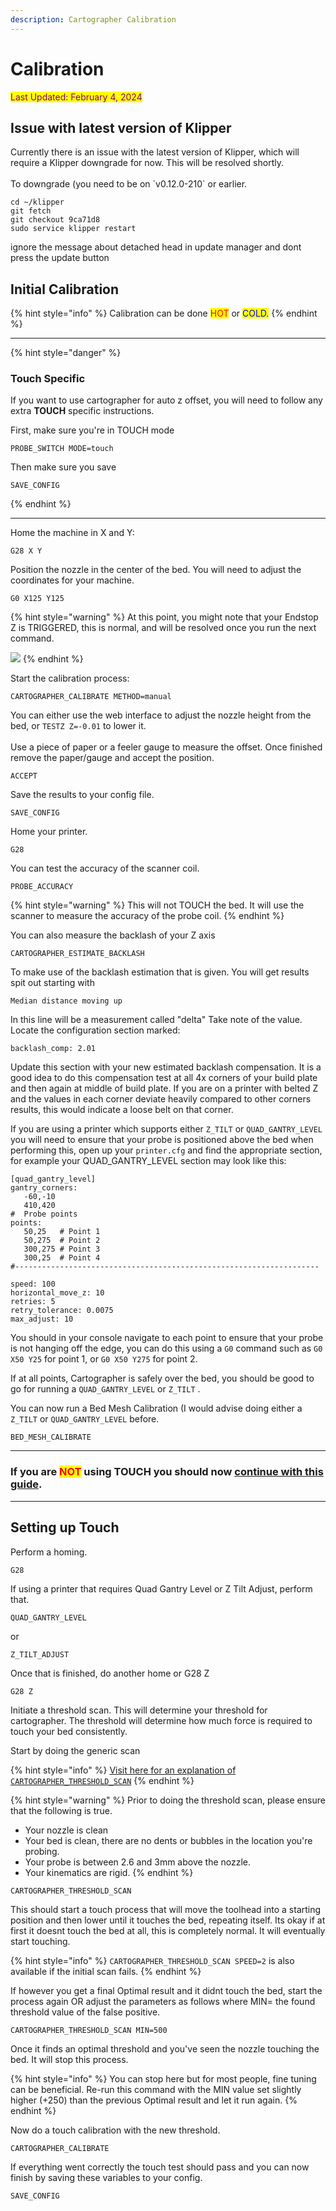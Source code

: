 ```yaml
---
description: Cartographer Calibration
---
```


# Calibration

<mark style="color:purple;">Last Updated: February 4, 2024</mark>

## Issue with latest version of Klipper

Currently there is an issue with the latest version of Klipper, which will require a Klipper downgrade for now. This will be resolved shortly. \
\
To downgrade (you need to be on \`v0.12.0-210\` or earlier.&#x20;

```
cd ~/klipper
git fetch
git checkout 9ca71d8
sudo service klipper restart
```

ignore the message about detached head in update manager and dont press the update button

## Initial Calibration

{% hint style="info" %}
Calibration can be done <mark style="color:red;">HOT</mark> or <mark style="color:blue;">COLD.</mark>
{% endhint %}

***

{% hint style="danger" %}
### Touch Specific

If you want to use cartographer for auto z offset, you will need to follow any extra **TOUCH** specific instructions.

First, make sure you're in TOUCH mode

```gcode
PROBE_SWITCH MODE=touch
```

Then make sure you save

```gcode
SAVE_CONFIG
```
{% endhint %}

***

Home the machine in X and Y:

```gcode
G28 X Y
```

Position the nozzle in the center of the bed. You will need to adjust the coordinates for your machine.

```gcode
G0 X125 Y125
```

{% hint style="warning" %}
At this point,  you might note that your Endstop Z is TRIGGERED, this is normal, and will be resolved once you run the next command.

![](<../../../.gitbook/assets/image (6) (1) (1) (1) (1).png>)
{% endhint %}

Start the calibration process:

```gcode
CARTOGRAPHER_CALIBRATE METHOD=manual
```

You can either use the web interface to adjust the nozzle height from the bed, or `TESTZ Z=-0.01` to lower it. \
\
Use a piece of paper  or a feeler gauge to measure the offset. Once finished remove the paper/gauge and accept the position.

```gcode
ACCEPT
```

Save the results to your config file.

```gcode
SAVE_CONFIG
```

Home your printer.&#x20;

```gcode
G28
```

You can test the accuracy of the scanner coil.

```gcode
PROBE_ACCURACY
```

{% hint style="warning" %}
This will not TOUCH the bed. It will use the scanner to measure the accuracy of the probe coil.
{% endhint %}

You can also measure the backlash of your Z axis

```gcode
CARTOGRAPHER_ESTIMATE_BACKLASH
```

To make use of the backlash estimation that is given. You will get results spit out starting with &#x20;

```
Median distance moving up
```

In this line will be a measurement called "delta" Take note of the value. Locate the configuration section marked:

```gcode
backlash_comp: 2.01
```

Update this section with your new estimated backlash compensation. It is a good idea to do this compensation test at all 4x corners of your build plate and then again at middle of build plate. If you are on a printer with belted Z and the values in each corner deviate heavily compared to other corners results,  this would indicate a loose belt on that corner.&#x20;

If you are using a printer which supports either `Z_TILT` or `QUAD_GANTRY_LEVEL` you will need to ensure that your probe is positioned above the bed when performing this, open up your `printer.cfg` and find the appropriate section, for example your QUAD\_GANTRY\_LEVEL section may look like this:

<pre class="language-django"><code class="lang-django">[quad_gantry_level]
gantry_corners:
   -60,-10
   410,420
#  Probe points
points:
   50,25   # Point 1
   50,275  # Point 2
   300,275 # Point 3
   300,25  # Point 4
#--------------------------------------------------------------------
<strong>
</strong>speed: 100
horizontal_move_z: 10
retries: 5
retry_tolerance: 0.0075
max_adjust: 10
</code></pre>

You should in your console navigate to each point to ensure that your probe is not hanging off the edge, you can do this using a `G0` command such as `G0 X50 Y25` for point 1, or `G0 X50 Y275` for point 2. &#x20;

If at all points, Cartographer is safely over the bed, you should be good to go for running a `QUAD_GANTRY_LEVEL` or `Z_TILT` .

You can now run a Bed Mesh Calibration (I would advise doing either a `Z_TILT` or `QUAD_GANTRY_LEVEL` before.

```gcode
BED_MESH_CALIBRATE
```

***

### If you are <mark style="color:red;">NOT</mark> using TOUCH you should now [continue with this guide](first-print.md#scan-mode-first-print).

***

## Setting up Touch

Perform a homing.

```gcode
G28
```

If using a printer that requires Quad Gantry Level or Z Tilt Adjust, perform that.

```gcode
QUAD_GANTRY_LEVEL
```

or

```gcode
Z_TILT_ADJUST
```

Once that is finished, do another home or G28 Z

```gcode
G28 Z
```

Initiate a threshold scan. This will determine your threshold for cartographer. The threshold will determine how much force is required to touch your bed consistently.

Start by doing the generic scan

{% hint style="info" %}
[ Visit here for an explanation of `CARTOGRAPHER_THRESHOLD_SCAN`](../../settings-and-commands.md#cartographer_threshold_scan)
{% endhint %}

{% hint style="warning" %}
Prior to doing the threshold scan,  please ensure that the following is true.&#x20;

* Your nozzle is clean
* Your bed is clean, there are no dents or bubbles in the location you're probing.&#x20;
* Your probe is between 2.6 and 3mm above the nozzle.&#x20;
* Your kinematics are rigid.&#x20;
{% endhint %}

```gcode
CARTOGRAPHER_THRESHOLD_SCAN 
```

This should start a touch process that will move the toolhead into a starting position and then lower until it touches the bed, repeating itself. Its okay if at first it doesnt touch the bed at all, this is completely normal. It will eventually start touching.&#x20;

{% hint style="info" %}
`CARTOGRAPHER_THRESHOLD_SCAN SPEED=2` is also available if the initial scan fails.
{% endhint %}

If however you get a final Optimal result and it didnt touch the bed, start the process again OR adjust the parameters as follows where MIN= the found threshold value of the false positive.

```gcode
CARTOGRAPHER_THRESHOLD_SCAN MIN=500 
```

Once it finds an optimal threshold and you've seen the nozzle touching the bed. It will stop this process.&#x20;

{% hint style="info" %}
You can stop here but for most people, fine tuning can be beneficial. Re-run this command with the MIN value set slightly higher (+250) than the previous Optimal result and let it run again.
{% endhint %}

Now do a touch calibration with the new threshold.

```gcode
CARTOGRAPHER_CALIBRATE
```

If everything went correctly the touch test should pass and you can now finish by saving these variables to your config.

```gcode
SAVE_CONFIG                        
```
